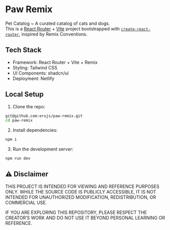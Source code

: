 # Paw Remix

Pet Catalog ~ A curated catalog of cats and dogs.  
This is a [React Router](https://reactrouter.com/home) + [Vite](https://vitejs.dev) project bootstrapped with [`create-react-router`](https://reactrouter.com/start/framework/installation), inspired by Remix Conventions.

## Tech Stack

 - Framework: React Router + Vite + Remix
 - Styling: Tailwind CSS
 - UI Components: shadcn/ui
 - Deployment: Netlify

## Local Setup

1. Clone the repo:

```bash
git@github.com:erujs/paw-remix.git
cd paw-remix
```

2. Install dependencies:

```bash
npm i
```

3. Run the development server:

```bash
npm run dev
```

## ⚠️ Disclaimer

THIS PROJECT IS INTENDED FOR VIEWING AND REFERENCE PURPOSES ONLY. WHILE THE SOURCE CODE IS PUBLICLY ACCESSIBLE, IT IS NOT INTENDED FOR UNAUTHORIZED MODIFICATION, REDISTRIBUTION, OR COMMERCIAL USE.

IF YOU ARE EXPLORING THIS REPOSITORY, PLEASE RESPECT THE CREATOR’S WORK AND DO NOT USE IT BEYOND PERSONAL LEARNING OR REFERENCE.
